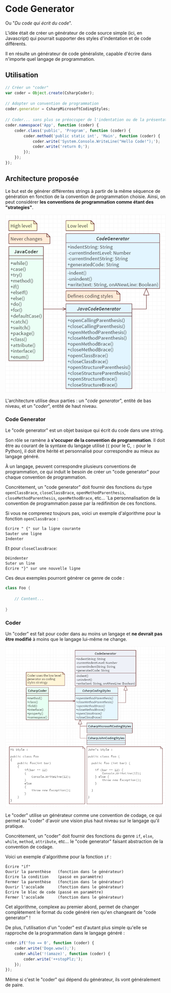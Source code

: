 # Code Generator

Ou "_Du code qui écrit du code_".

L'idée était de créer un générateur de code source simple (ici, en Javascript) qui pourrait supporter des styles d'indentation et de code différents.

Il en résulte un générateur de code généraliste, capable d'écrire dans n'importe quel langage de programmation.

## Utilisation

```javascript
// Créer un "coder"
var coder = Object.create(CsharpCoder);

// Adopter un convention de programmation
coder.generator = CsharpMicrosoftCodingStyles;

// Coder... sans plus se préoccuper de l'indentation ou de la présentation !
coder.namespace('App', function (coder) {
    coder.class('public', 'Program', function (coder) {
        coder.method('public static int', 'Main', function (coder) {
            coder.write('System.Console.WriteLine("Hello Code!");');
            coder.write('return 0;');
        });
    });
});
```

## Architecture proposée

Le but est de générer différentes strings à partir de la même séquence de génération en fonction de la convention de programmation choisie. Ainsi, on peut considérer **les conventions de programmation comme étant des "strategies"**.

![Générateur de code simple](README.img/java-simple-example.png)

L'architecture utilise deux parties : un "_code generator_", entité de bas niveau, et un "_coder_", entité de haut niveau.

### Code Generator

Le "code generator" est un objet basique qui écrit du code dans une string.

Son rôle se ramène à **s'occuper de la convention de programmation**. Il doit être au courant de la syntaxe du langage utilisé (`{` pour le C, `:` pour le Python), il doit être hérité et personnalisé pour correspondre au mieux au langage généré.

À un langage, peuvent correspondre plusieurs conventions de programmation, ce qui induit le besoin de créer un "code generator" pour chaque convention de programmation.

Concrètement, un "code generator" doit fournir des fonctions du type `openClassBrace`, `closeClassBrace`, `openMethodParenthesis`, `closeMethodParenthesis`, `openMethodBrace`, etc... `La personnalisation de la convention de programmation passe par la redifinition de ces fonctions.

Si vous ne comprenez toujours pas, voici un exemple d'algorithme pour la fonction `openClassBrace` :

```
Écrire " {" sur la ligne courante
Sauter une ligne
Indenter
```

Et pour `closeClassBrace`:

```
Déindenter
Suter un line
Écrire "}" sur une nouvelle ligne
```

Ces deux exemples pourront générer ce genre de code :

```java
class Foo {

    // Content...

}
```

### Coder

Un "coder" est fait pour coder dans au moins un langage et **ne devrait pas être modifié** à moins que le langage lui-même ne change.

![Code generator comme strategies avec C#](README.img/cs-strategies-example.png)

Le "coder" utilise un générateur comme une convention de codage, ce qui permet au "coder" d'avoir une vision plus haut niveau sur le langage qu'il pratique.

Concrètement, un "coder" doit fournir des fonctions du genre `if`, `else`, `while`, `method`, `attribute`, etc... le "code generator" faisant abstraction de la convention de codage.

Voici un exemple d'algorithme pour la fonction `if` :

```
Écrire "if"
Ouvrir la parenthèse   (fonction dans le générateur)
Écrire la condition    (passé en paramètre)
Fermer la parenthèse   (fonction dans le générateur)
Ouvrir l'accolade      (fonction dans le générateur)
Écrire le bloc de code (passé en paramètre)
Fermer l'accolade      (fonction dans le générateur)
```

Cet algorithme, complexe au premier abord, permet de changer complètement le format du code généré rien qu'en changeant de "code generator" !

De plus, l'utilisation d'un "coder" est d'autant plus simple qu'elle se rapproche de la programmation dans le langage généré :

```javascript
coder.if('foo == 0', function (coder) {
    coder.write('Doge.wow();');
    coder.while('!(amaze)', function (coder) {
        coder.write('++stopPlz;');
    });
});
```

Même si c'est le "coder" qui dépend du générateur, ils vont généralement de paire.
